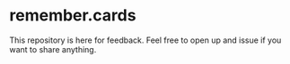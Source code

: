 # remember.cards

This repository is here for feedback. Feel free to open up and issue if you want to share anything. 
